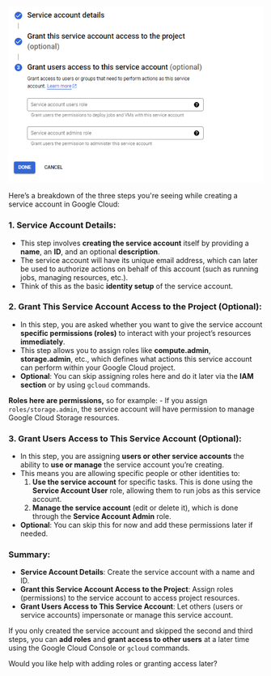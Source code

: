 ![alt text](image.png)

Here’s a breakdown of the three steps you're seeing while creating a service account in Google Cloud:

### 1. **Service Account Details:**
   - This step involves **creating the service account** itself by providing a **name**, an **ID**, and an optional **description**.
   - The service account will have its unique email address, which can later be used to authorize actions on behalf of this account (such as running jobs, managing resources, etc.).
   - Think of this as the basic **identity setup** of the service account.

### 2. **Grant This Service Account Access to the Project (Optional):**
   - In this step, you are asked whether you want to give the service account **specific permissions (roles)** to interact with your project’s resources **immediately**.
   - This step allows you to assign roles like **compute.admin**, **storage.admin**, etc., which defines what actions this service account can perform within your Google Cloud project.
   - **Optional**: You can skip assigning roles here and do it later via the **IAM section** or by using `gcloud` commands.

   **Roles here are permissions,** so for example:
     - If you assign `roles/storage.admin`, the service account will have permission to manage Google Cloud Storage resources.

### 3. **Grant Users Access to This Service Account (Optional):**
   - In this step, you are assigning **users or other service accounts** the ability to **use or manage** the service account you’re creating.
   - This means you are allowing specific people or other identities to:
     1. **Use the service account** for specific tasks. This is done using the **Service Account User** role, allowing them to run jobs as this service account.
     2. **Manage the service account** (edit or delete it), which is done through the **Service Account Admin** role.
   - **Optional**: You can skip this for now and add these permissions later if needed.

### Summary:
- **Service Account Details**: Create the service account with a name and ID.
- **Grant this Service Account Access to the Project**: Assign roles (permissions) to the service account to access project resources.
- **Grant Users Access to This Service Account**: Let others (users or service accounts) impersonate or manage this service account.

If you only created the service account and skipped the second and third steps, you can **add roles** and **grant access to other users** at a later time using the Google Cloud Console or `gcloud` commands.

Would you like help with adding roles or granting access later?